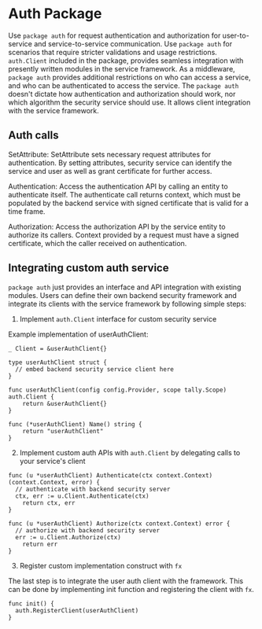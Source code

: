 # Auth Package

Use `package auth` for request authentication and authorization for user-to-service
and service-to-service communication. Use `package auth` for scenarios that require stricter
validations and usage restrictions. `auth.Client` included in the package, provides seamless
integration with presently written modules in the service framework. As a middleware, `package auth`
provides additional restrictions on who can access a service, and who can be
authenticated to access the service.
The `package auth` doesn't dictate how authentication and authorization should work, nor which
algorithm the security service should use. It allows client integration with the service framework.

## Auth calls
SetAttribute:
SetAttribute sets necessary request attributes for authentication. By setting attributes, security service can
identify the service and user as well as grant certificate for further access.

Authentication:
Access the authentication API by calling an entity to authenticate itself. The authenticate call
returns context, which must be populated by the backend service with signed certificate that is valid for a time frame.

Authorization:
Access the authorization API by the service entity to authorize its callers. Context provided by a
request must have a signed certificate, which the caller received on authentication.

## Integrating custom auth service
`package auth` just provides an interface and API integration with existing modules. Users can define
their own backend security framework and integrate its clients with the service framework by following simple steps:

1. Implement `auth.Client` interface for custom security service

Example implementation of userAuthClient:
```
_ Client = &userAuthClient{}

type userAuthClient struct {
  // embed backend security service client here
}

func userAuthClient(config config.Provider, scope tally.Scope) auth.Client {
	return &userAuthClient{}
}

func (*userAuthClient) Name() string {
	return "userAuthClient"
}
```

2. Implement custom auth APIs with `auth.Client` by delegating calls to your service's client

```
func (u *userAuthClient) Authenticate(ctx context.Context) (context.Context, error) {
  // authenticate with backend security server
  ctx, err := u.Client.Authenticate(ctx)
	return ctx, err
}

func (u *userAuthClient) Authorize(ctx context.Context) error {
  // authorize with backend security server
  err := u.Client.Authorize(ctx)
	return err
}
```

3. Register custom implementation construct with `fx`

The last step is to integrate the user auth client with the framework. This can be done by implementing init
function and registering the client with `fx`.
```
func init() {
  auth.RegisterClient(userAuthClient)
}
```
